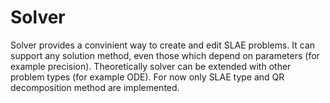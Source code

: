 Solver
======

Solver provides a convinient way to create and edit SLAE problems.
It can support any solution method, even those which depend on parameters (for example precision).
Theoretically solver can be extended with other problem types (for example ODE). For now only SLAE type and QR decomposition method are implemented.
